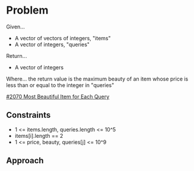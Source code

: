 
# Problem 
Given...
- A vector of vectors of integers, "items"
- A vector of integers, "queries"

Return...
- A vector of integers

Where...
the return value is the maximum beauty of an item whose price is less than or
equal to the integer in "queries"

[#2070 Most Beautiful Item for Each Query](https://leetcode.com/problems/most-beautiful-item-for-each-query/description/?envType=daily-question&envId=2024-11-12)

## Constraints
- 1 <= items.length, queries.length <= 10^5
- items\[i].length == 2
- 1 <= price, beauty, queries\[j] <= 10^9

## Approach

